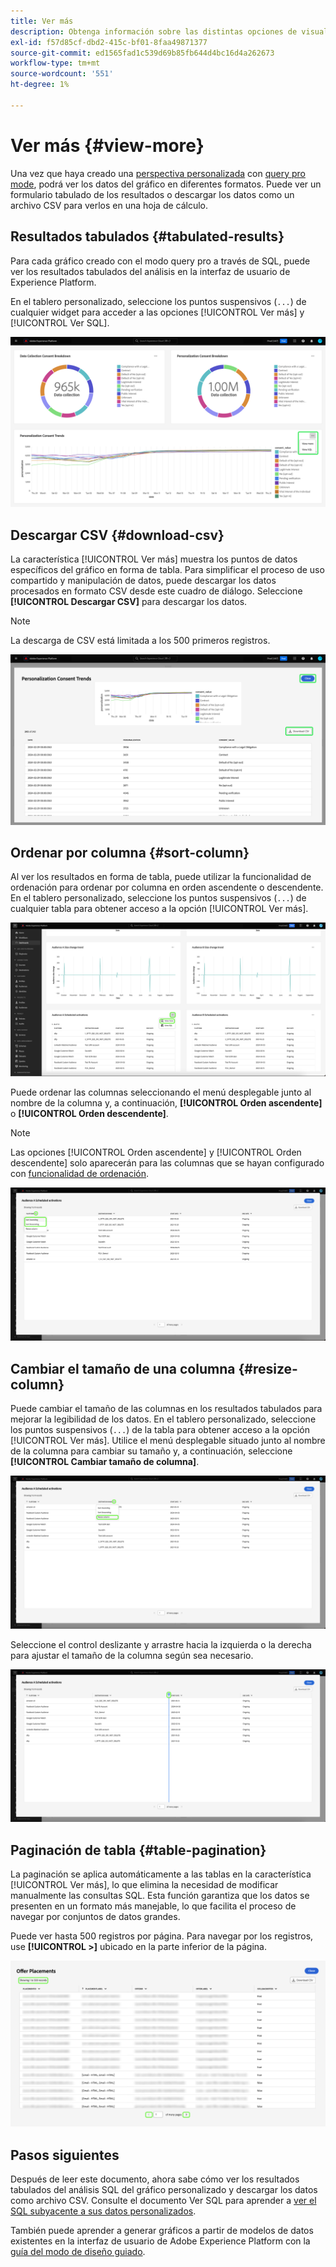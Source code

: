 ```yaml
---
title: Ver más
description: Obtenga información sobre las distintas opciones de visualización para los datos analizados por SQL. En el panel personalizado puede ver los resultados tabulados del análisis o descargar los datos procesados en formato CSV.
exl-id: f57d85cf-dbd2-415c-bf01-8faa49871377
source-git-commit: ed1565fad1c539d69b85fb644d4bc16d4a262673
workflow-type: tm+mt
source-wordcount: '551'
ht-degree: 1%

---
```


# Ver más {#view-more}

Una vez que haya creado una [perspectiva personalizada](../sql-insights/overview.md) con [query pro mode](./overview.md), podrá ver los datos del gráfico en diferentes formatos. Puede ver un formulario tabulado de los resultados o descargar los datos como un archivo CSV para verlos en una hoja de cálculo.

## Resultados tabulados {#tabulated-results}

Para cada gráfico creado con el modo query pro a través de SQL, puede ver los resultados tabulados del análisis en la interfaz de usuario de Experience Platform.

En el tablero personalizado, seleccione los puntos suspensivos (`...`) de cualquier widget para acceder a las opciones [!UICONTROL Ver más] y [!UICONTROL Ver SQL].

![Panel personalizado con menú desplegable de puntos suspensivos de una perspectiva y las opciones Ver más y Ver SQL resaltadas.](../../images/sql-insights/ellipses-dropdown.png)

## Descargar CSV {#download-csv}

La característica [!UICONTROL Ver más] muestra los puntos de datos específicos del gráfico en forma de tabla. Para simplificar el proceso de uso compartido y manipulación de datos, puede descargar los datos procesados en formato CSV desde este cuadro de diálogo. Seleccione **[!UICONTROL Descargar CSV]** para descargar los datos.

>[!NOTE]
>
>La descarga de CSV está limitada a los 500 primeros registros.

![Cuadro de diálogo que muestra una vista previa de su perspectiva y los resultados tabularizados de su SQL que generó la perspectiva.](../../images/query-pro-mode/view-more-download-csv.png)

## Ordenar por columna {#sort-column}

Al ver los resultados en forma de tabla, puede utilizar la funcionalidad de ordenación para ordenar por columna en orden ascendente o descendente. En el tablero personalizado, seleccione los puntos suspensivos (`...`) de cualquier tabla para obtener acceso a la opción [!UICONTROL Ver más].

![Panel personalizado con menú desplegable de elipses de tabla y la opción Ver más resaltada.](../../images/query-pro-mode/advanced-ellipses-dropdown.png)

Puede ordenar las columnas seleccionando el menú desplegable junto al nombre de la columna y, a continuación, **[!UICONTROL Orden ascendente]** o **[!UICONTROL Orden descendente]**.

>[!NOTE]
>
>Las opciones [!UICONTROL Orden ascendente] y [!UICONTROL Orden descendente] solo aparecerán para las columnas que se hayan configurado con [funcionalidad de ordenación](../overview.md/#advanced-attributes).

![Menú desplegable de columna de tabla que muestra las opciones Orden ascendente y Orden descendente resaltadas.](../../images/query-pro-mode/advanced-sort-dropdown.png)

## Cambiar el tamaño de una columna {#resize-column}

Puede cambiar el tamaño de las columnas en los resultados tabulados para mejorar la legibilidad de los datos. En el tablero personalizado, seleccione los puntos suspensivos (`...`) de la tabla para obtener acceso a la opción [!UICONTROL Ver más]. Utilice el menú desplegable situado junto al nombre de la columna para cambiar su tamaño y, a continuación, seleccione **[!UICONTROL Cambiar tamaño de columna]**.

![Menú desplegable de columna de tabla que muestra resaltada la opción Cambiar tamaño de columna.](../../images/query-pro-mode/advanced-resize-dropdown.png)

Seleccione el control deslizante y arrastre hacia la izquierda o la derecha para ajustar el tamaño de la columna según sea necesario.

![Tabla que muestra la barra de cambio de tamaño de columna resaltada.](../../images/query-pro-mode/advanced-resize-column.png)

## Paginación de tabla {#table-pagination}

La paginación se aplica automáticamente a las tablas en la característica [!UICONTROL Ver más], lo que elimina la necesidad de modificar manualmente las consultas SQL. Esta función garantiza que los datos se presenten en un formato más manejable, lo que facilita el proceso de navegar por conjuntos de datos grandes.

Puede ver hasta 500 registros por página. Para navegar por los registros, use **[!UICONTROL >]** ubicado en la parte inferior de la página.

![Resultados tabulados con resultados y paginación resaltados.](../../images/query-pro-mode/advanced-table-pagination.png)

## Pasos siguientes

Después de leer este documento, ahora sabe cómo ver los resultados tabulados del análisis SQL del gráfico personalizado y descargar los datos como archivo CSV. Consulte el documento Ver SQL para aprender a [ver el SQL subyacente a sus datos personalizados](./view-more.md).

También puede aprender a generar gráficos a partir de modelos de datos existentes en la interfaz de usuario de Adobe Experience Platform con la [guía del modo de diseño guiado](../../user-defined-dashboards.md).
